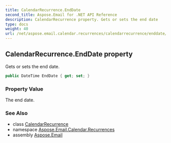 ```yaml
---
title: CalendarRecurrence.EndDate
second_title: Aspose.Email for .NET API Reference
description: CalendarRecurrence property. Gets or sets the end date
type: docs
weight: 40
url: /net/aspose.email.calendar.recurrences/calendarrecurrence/enddate/
---
```

## CalendarRecurrence.EndDate property

Gets or sets the end date.

```csharp
public DateTime EndDate { get; set; }
```

### Property Value

The end date.

### See Also

* class [CalendarRecurrence](../)
* namespace [Aspose.Email.Calendar.Recurrences](../../calendarrecurrence/)
* assembly [Aspose.Email](../../../)


